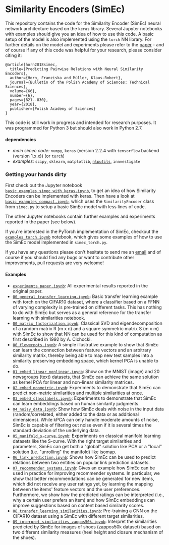 # Similarity Encoders (SimEc)

This repository contains the code for the Similarity Encoder (SimEc) neural network architecture based on the `keras` library. Several Jupyter notebooks with examples should give you an idea of how to use this code. A basic setup of the model is also implemented using the `torch` NN library.
For further details on the model and experiments please refer to the [paper](https://arxiv.org/abs/1702.01824) - and of course if any of this code was helpful for your research, please consider citing it:
```
@article{horn2018simec,
  title={Predicting Pairwise Relations with Neural Similarity Encoders},
  author={Horn, Franziska and Müller, Klaus-Robert},
  journal={Bulletin of the Polish Academy of Sciences: Technical Sciences},
  volume={66},
  number={6},
  pages={821--830},
  year={2018},
  publisher={Polish Academy of Sciences}
}
```

This code is still work in progress and intended for research purposes. It was programmed for Python 3 but should also work in Python 2.7.

#### dependencies
- *main simec code:* `numpy`, `keras` (version 2.2.4 with `tensorflow` backend (version 1.x.x)) (or `torch`)
- *examples:* `scipy`, `sklearn`, `matplotlib`, [`nlputils`](https://github.com/cod3licious/nlputils), `innvestigate`

### Getting your hands dirty

First check out the Jupyter notebook [`basic_examples_simec_with_keras.ipynb`](https://github.com/cod3licious/simec/blob/master/basic_examples_simec_with_keras.ipynb), to get an idea of how Similarity Encoders can be implemented with keras. Then have a look at [`basic_examples_compact.ipynb`](https://github.com/cod3licious/simec/blob/master/basic_examples_compact.ipynb), which uses the `SimilarityEncoder` class from `simec.py` to setup a basic SimEc model with less lines of code.

The other Jupyter notebooks contain further examples and experiments reported in the paper (see below).

If you're interested in the PyTorch implementation of SimEc, checkout the [`examples_torch.ipynb`](https://github.com/cod3licious/simec/blob/master/examples_torch.ipynb) notebook, which gives some examples of how to use the SimEc model implemented in `simec_torch.py`.

If you have any questions please don't hesitate to send me an [email](mailto:cod3licious@gmail.com) and of course if you should find any bugs or want to contribute other improvements, pull requests are very welcome!


#### Examples
- [`experiments_paper.ipynb`](https://github.com/cod3licious/simec/blob/master/experiments_paper.ipynb): All experimental results reported in the original paper.
- [`00_general_transfer_learning.ipynb`](https://github.com/cod3licious/simec/blob/master/00_general_transfer_learning.ipynb): Basic transfer learning example with torch on the CIFAR10 dataset, where a classifier based on a FFNN of varying complexity is pre-trained on different tasks. This has nothing to do with SimEc but serves as a general reference for the transfer learning with similarities notebook.
- [`00_matrix_factorization.ipynb`](https://github.com/cod3licious/simec/blob/master/00_matrix_factorization.ipynb): Classical SVD and eigendecomposition of a random matrix R (m x n) and a square symmetric matrix S (m x m) with SimEc to show that NN can be used for this kind of computation as first described in 1992 by A. Cichocki.
- [`00_flowerpots.ipynb`](https://github.com/cod3licious/simec/blob/master/00_flowerpots.ipynb): A simple illustrative example to show that SimEc can learn the connection between feature vectors and an arbitrary similarity matrix, thereby being able to map new test samples into a similarity preserving embedding space, which kernel PCA is unable to do.
- [`01_embed_linear_nonlinear.ipynb`](https://github.com/cod3licious/simec/blob/master/01_embed_linear_nonlinear.ipynb): Show on the MNIST (image) and 20 newsgroups (text) datasets, that SimEc can achieve the same solution as kernel PCA for linear and non-linear similarity matrices.
- [`02_embed_nonmetric.ipynb`](https://github.com/cod3licious/simec/blob/master/02_embed_nonmetric.ipynb): Experiments to demonstrate that SimEc can predict non-metric similarities and multiple similarities at once.
- [`03_embed_classlabels.ipynb`](https://github.com/cod3licious/simec/blob/master/03_embed_classlabels.ipynb): Experiments to demonstrate that SimEc can learn embeddings based on human similarity judgments.
- [`04_noisy_data.ipynb`](https://github.com/cod3licious/simec/blob/master/04_noisy_data.ipynb): Show how SimEc deals with noise in the input data (random/correlated, either added to the data or as additional dimensions). While kPCA can only handle moderate amounts of noise, SimEc is capable of filtering out noise even if it is several times the standard deviation of the underlying data.
- [`05_manifold_s-curve.ipynb`](https://github.com/cod3licious/simec/blob/master/05_manifold_s-curve.ipynb): Experiments on classical manifold learning datasets like the S-curve. With the right target similarities and parameters, SimEc can get both a "global" solution like PCA or a "local" solution (i.e. "unrolling" the manifold) like isomap.
- [`06_link_prediction.ipynb`](https://github.com/cod3licious/simec/blob/master/06_link_prediction.ipynb): Shows how SimEc can be used to predict relations between two entities on popular link prediction datasets.
- [`07_recommender_systems.ipynb`](https://github.com/cod3licious/simec/blob/master/07_recommender_systems.ipynb): Gives an example how SimEc can be used in practice for improving recommender systems. In particular, we show that better recommendations can be generated for new items, which did not receive any user ratings yet, by learning the mapping between the items' feature vectors and the user preferences. Furthermore, we show how the predicted ratings can be interpreted (i.e., why a certain user prefers an item) and how SimEc embeddings can improve suggestions based on content based similarity scores.
- [`08_transfer_learning_similarities.ipynb`](https://github.com/cod3licious/simec/blob/master/08_transfer_learning_similarities.ipynb): Pre-training a CNN on the CIFAR10 dataset using a SimEc with different target similarities.
- [`09_interpret_similarities_zappos50k.ipynb`](https://github.com/cod3licious/simec/blob/master/09_interpret_similarities_zappos50k.ipynb): Interpret the similarities predicted by SimEc for images of shoes (zappos50k dataset) based on two different similarity measures (heel height and closure mechanism of the shoes).
